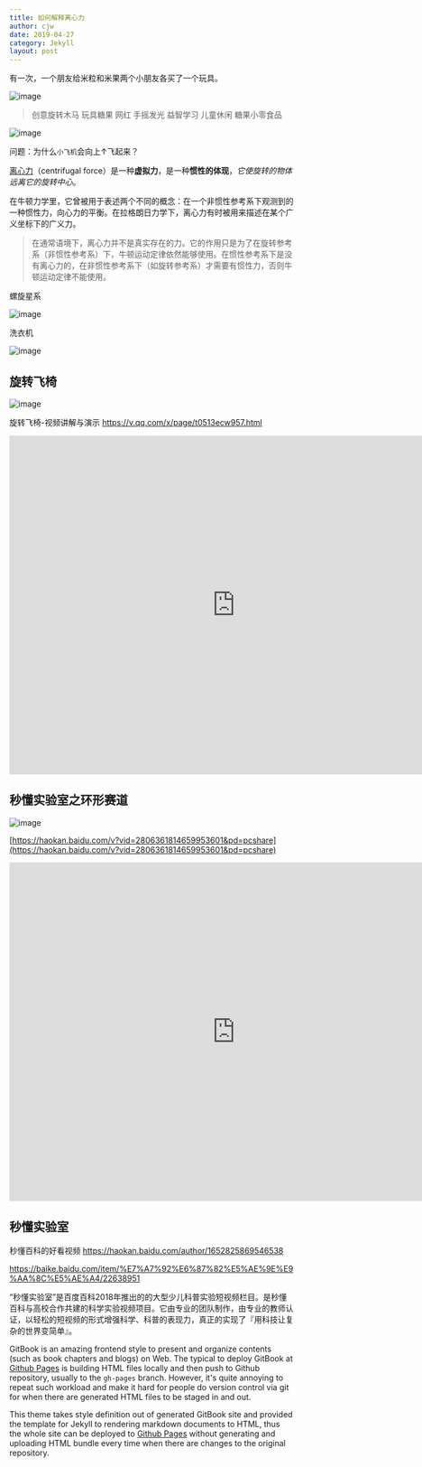 ```yaml
---
title: 如何解释离心力
author: cjw
date: 2019-04-27
category: Jekyll
layout: post
---
```


有一次，一个朋友给米粒和米果两个小朋友各买了一个玩具。


![image](https://user-images.githubusercontent.com/543384/133027456-dca8e1b3-9c8b-4c30-b2ab-2293235a211c.png)


> 创意旋转木马 玩具糖果 网红 手摇发光 益智学习 儿童休闲 糖果小零食品

![image](https://user-images.githubusercontent.com/543384/133027809-704c2b26-b2ba-49ae-8b11-f99d4e5e48d5.png)

问题：为什么`小飞机`会向上↑飞起来？



[离心力](http://baike.baidu.com/l/UbL8pYLa)（centrifugal force）是一种**虚拟力**，是一种**惯性的体现**，_它使旋转的物体远离它的旋转中心_。

在牛顿力学里，它曾被用于表述两个不同的概念：在一个非惯性参考系下观测到的一种惯性力，向心力的平衡。在拉格朗日力学下，离心力有时被用来描述在某个广义坐标下的广义力。

> 在通常语境下，离心力并不是真实存在的力。它的作用只是为了在旋转参考系（非惯性参考系）下，牛顿运动定律依然能够使用。在惯性参考系下是没有离心力的，在非惯性参考系下（如旋转参考系）才需要有惯性力，否则牛顿运动定律不能使用。

螺旋星系

![image](https://user-images.githubusercontent.com/543384/133018518-3de4b0cd-03b0-4451-9699-d56997a8da14.png)

洗衣机

![image](https://user-images.githubusercontent.com/543384/133018532-d8217d86-b788-4203-8504-4e7f80013823.png)

## 旋转飞椅

![image](https://user-images.githubusercontent.com/543384/133018550-ab147ea2-ffa4-4c8a-bad2-6efda7b1cbbf.png)

旋转飞椅-视频讲解与演示  https://v.qq.com/x/page/t0513ecw957.html

<iframe frameborder="0" src="https://v.qq.com/txp/iframe/player.html?vid=t0513ecw957" allowFullScreen="true" width = "800px" height = "600px"></iframe>

## 秒懂实验室之环形赛道

![image](https://user-images.githubusercontent.com/543384/133018406-883a01e7-1900-40eb-af0f-27ed368401c3.png)

[https://haokan.baidu.com/v?vid=2806361814659953601&pd=pcshare](https://haokan.baidu.com/v?vid=2806361814659953601&pd=pcshare)

<iframe frameborder="0" src="https://vd3.bdstatic.com/mda-iism924hp3mtnh74/sc/mda-iism924hp3mtnh74.mp4?v_from_s=hkapp-haokan-nanjing&auth_key=1631512387-0-0-a6473dcbb758bb7e819fd34bb37ff2ba&bcevod_channel=searchbox_feed&pd=1&pt=3&abtest=" allowFullScreen="true" width = "800px" height = "600px"></iframe>



## 秒懂实验室

秒懂百科的好看视频 https://haokan.baidu.com/author/1652825869546538

https://baike.baidu.com/item/%E7%A7%92%E6%87%82%E5%AE%9E%E9%AA%8C%E5%AE%A4/22638951

“秒懂实验室”是百度百科2018年推出的的大型少儿科普实验短视频栏目。是秒懂百科与高校合作共建的科学实验视频项目。它由专业的团队制作，由专业的教师认证，以轻松的短视频的形式增强科学、科普的表现力，真正的实现了『用科技让复杂的世界变简单』。



GitBook is an amazing frontend style to present and organize contents (such as book chapters
and blogs) on Web. The typical to deploy GitBook at [Github Pages][1]
is building HTML files locally and then push to Github repository, usually to the `gh-pages`
branch. However, it's quite annoying to repeat such workload and make it hard for people do
version control via git for when there are generated HTML files to be staged in and out.

This theme takes style definition out of generated GitBook site and provided the template
for Jekyll to rendering markdown documents to HTML, thus the whole site can be deployed
to [Github Pages][1] without generating and uploading HTML bundle every time when there are
changes to the original repository.

[1]: https://pages.github.com
